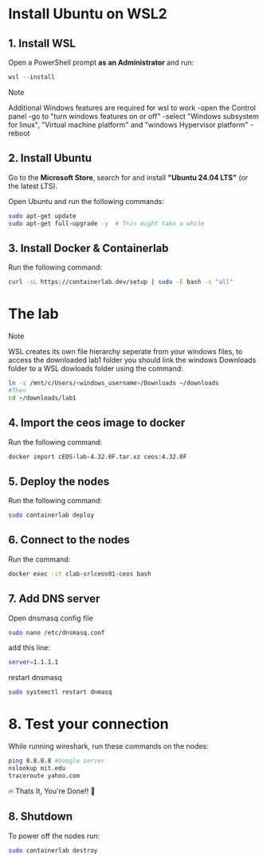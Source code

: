 # Install Ubuntu on WSL2

## 1. Install WSL

Open a PowerShell prompt **as an Administrator** and run:

```powershell
wsl --install
```
>[!NOTE]
>Additional Windows features are required for wsl to work
>-open the Control panel
>-go to "turn windows features on or off"
>-select "Windows subsystem for linux", "Virtual machine platform" and "windows Hypervisor platform"
>-reboot

## 2. Install Ubuntu

Go to the **Microsoft Store**, search for and install **"Ubuntu 24.04 LTS"** (or the latest LTS).

Open Ubuntu and run the following commands:

```bash
sudo apt-get update
sudo apt-get full-upgrade -y  # This might take a while
```

## 3. Install Docker & Containerlab

Run the following command:

```bash
curl -sL https://containerlab.dev/setup | sudo -E bash -s "all"
```

# The lab

>[!NOTE]
> WSL creates its own file hierarchy seperate from your windows files, to access the downloaded lab1 folder you should link the windows Downloads folder to a WSL dowloads folder using the command:
>```bash
>ln -s /mnt/c/Users/<windows_username>/Downloads ~/downloads
>#Then
>cd ~/downloads/lab1
>```
## 4. Import the ceos image to docker

Run the following command:

```bash
docker import cEOS-lab-4.32.0F.tar.xz ceos:4.32.0F
```

## 5. Deploy the nodes

Run the following command:

```bash
sudo containerlab deploy
```

## 6. Connect to the nodes

Run the command:

```bash
docker exec -it clab-srlceos01-ceos bash
```

## 7. Add DNS server

Open dnsmasq config file
```bash
sudo nano /etc/dnsmasq.conf
```
add this line:

```bash
server=1.1.1.1
```
restart dnsmasq

```bash
sudo systemctl restart dnmasq
```

# 8. Test your connection

While running wireshark, run these commands on the nodes:

```bash
ping 8.8.8.8 #Google server
nslookup mit.edu
traceroute yahoo.com
```
🔥 Thats It, You're Done!! 👏

## 8. Shutdown

To power off the nodes run:
```bash
sudo containerlab destroy
```
